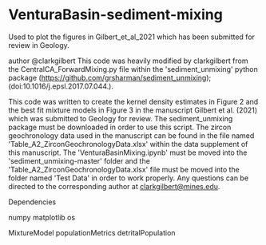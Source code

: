 # VenturaBasin-sediment-mixing
Used to plot the figures in Gilbert_et_al_2021 which has been submitted for review in Geology.

author @clarkgilbert
This code was heavily modified by clarkgilbert from the CentralCA_ForwardMixing.py file within the 'sediment_unmixing' python package (https://github.com/grsharman/sediment_unmixing);(doi:10.1016/j.epsl.2017.07.044.).

This code was written to create the kernel density estimates in Figure 2 and the best fit mixture models in Figure 3 in the manuscript Gilbert et al. (2021) which was submitted to Geology for review. The sediment_unmixing package must be downloaded in order to use this script. The zircon geochronology data used in the manuscript can be found in the file named 'Table_A2_ZirconGeochronologyData.xlsx' within the data supplement of this manuscript. The 'VenturaBasinMixing.ipynb' must be moved into the 'sediment_unmixing-master' folder and the 'Table_A2_ZirconGeochronologyData.xlsx' file must be moved into the folder named 'Test Data' in order to work properly. Any questions can be directed to the corresponding author at clarkgilbert@mines.edu.

Dependencies

numpy 
matplotlib 
os

MixtureModel 
populationMetrics 
detritalPopulation
